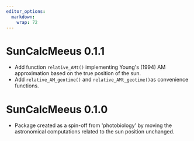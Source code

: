 ```yaml
---
editor_options:
  markdown:
    wrap: 72
---
```


# SunCalcMeeus 0.1.1

- Add function `relative_AMt()` implementing Young's (1994) AM approximation based
on the true position of the sun.
- Add `relative_AM_geotime()` and `relative_AMt_geotime()`as convenience 
functions.

# SunCalcMeeus 0.1.0

- Package created as a spin-off from 'photobiology' by moving the astronomical
computations related to the sun position unchanged.
